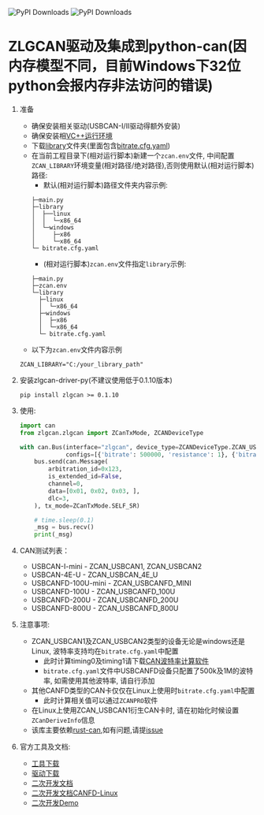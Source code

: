 ![PyPI Downloads](https://static.pepy.tech/badge/zlgcan)
![PyPI Downloads](https://static.pepy.tech/badge/zlgcan/month)

# ZLGCAN驱动及集成到python-can(因内存模型不同，目前Windows下32位python会报内存非法访问的错误)

1. 准备
    * 确保安装相关驱动(USBCAN-I/II驱动得额外安装)
    * 确保安装相[VC++运行环境](https://manual.zlg.cn/web/#/152?page_id=5332)
    * 下载[library](https://github.com/zhuyu4839/rust-can/tree/master/zlgcan/library)文件夹(里面包含[bitrate.cfg.yaml](https://github.com/zhuyu4839/rust-can/tree/master/zlgcan/library/bitrate.cfg.yaml))
    * 在当前工程目录下(相对运行脚本)新建一个`zcan.env`文件, 中间配置`ZCAN_LIBRARY`环境变量(相对路径/绝对路径),否则使用默认(相对运行脚本)路径:
        * 默认(相对运行脚本)路径文件夹内容示例:
      ```shell
      ├─main.py
      ├─library
      │  ├──linux
      │  │  └─x86_64
      │  └─windows
      │     ├─x86
      │     └─x86_64
      └─ bitrate.cfg.yaml
      ```
        * (相对运行脚本)`zcan.env`文件指定`library`示例:
      ```shell
      ├─main.py
      ├─zcan.env
      └─library
        ├─linux
        │  └─x86_64
        ├─windows
        │  ├─x86
        │  └─x86_64
        └─ bitrate.cfg.yaml
      ```
    * 以下为`zcan.env`文件内容示例
   ```shell
   ZCAN_LIBRARY="C:/your_library_path"
   ```

2. 安装zlgcan-driver-py(不建议使用低于0.1.10版本)

    ```shell
    pip install zlgcan >= 0.1.10

3. 使用:
   ```python
   import can
   from zlgcan.zlgcan import ZCanTxMode, ZCANDeviceType
   
   with can.Bus(interface="zlgcan", device_type=ZCANDeviceType.ZCAN_USBCANFD_200U,
                configs=[{'bitrate': 500000, 'resistance': 1}, {'bitrate': 500000, 'resistance': 1}]) as bus:
       bus.send(can.Message(
           arbitration_id=0x123,
           is_extended_id=False,
           channel=0,
           data=[0x01, 0x02, 0x03, ],
           dlc=3,
       ), tx_mode=ZCanTxMode.SELF_SR)
   
       # time.sleep(0.1)
       _msg = bus.recv()
       print(_msg)

4. CAN测试列表：
   * USBCAN-I-mini - ZCAN_USBCAN1, ZCAN_USBCAN2
   * USBCAN-4E-U - ZCAN_USBCAN_4E_U
   * USBCANFD-100U-mini - ZCAN_USBCANFD_MINI
   * USBCANFD-100U - ZCAN_USBCANFD_100U
   * USBCANFD-200U - ZCAN_USBCANFD_200U
   * USBCANFD-800U - ZCAN_USBCANFD_800U

5. 注意事项:
   * ZCAN_USBCAN1及ZCAN_USBCAN2类型的设备无论是windows还是Linux, 波特率支持均在`bitrate.cfg.yaml`中配置
     * 此时计算timing0及timing1请下载[CAN波特率计算软件](https://zlg.cn/can/down/down/id/22.html)
     * `bitrate.cfg.yaml`文件中USBCANFD设备只配置了500k及1M的波特率, 如需使用其他波特率, 请自行添加
   * 其他CANFD类型的CAN卡仅仅在Linux上使用时`bitrate.cfg.yaml`中配置
     * 此时计算相关值可以通过`ZCANPRO`软件
   * 在Linux上使用ZCAN_USBCAN1衍生CAN卡时, 请在初始化时候设置`ZCanDeriveInfo`信息
   * 该库主要依赖[rust-can](https://github.com/zhuyu4839/rust-can),如有问题,请提[issue](https://github.com/zhuyu4839/rust-can/issues/new)

6. 官方工具及文档:
   * [工具下载](https://zlg.cn/can/down/down/id/22.html)
   * [驱动下载](https://manual.zlg.cn/web/#/146)
   * [二次开发文档](https://manual.zlg.cn/web/#/42/1710)
   * [二次开发文档CANFD-Linux](https://manual.zlg.cn/web/#/188/6982)
   * [二次开发Demo](https://manual.zlg.cn/web/#/152/5332)

